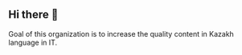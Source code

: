 ## Hi there 👋

Goal of this organization is to increase the quality content in Kazakh language in IT. 
